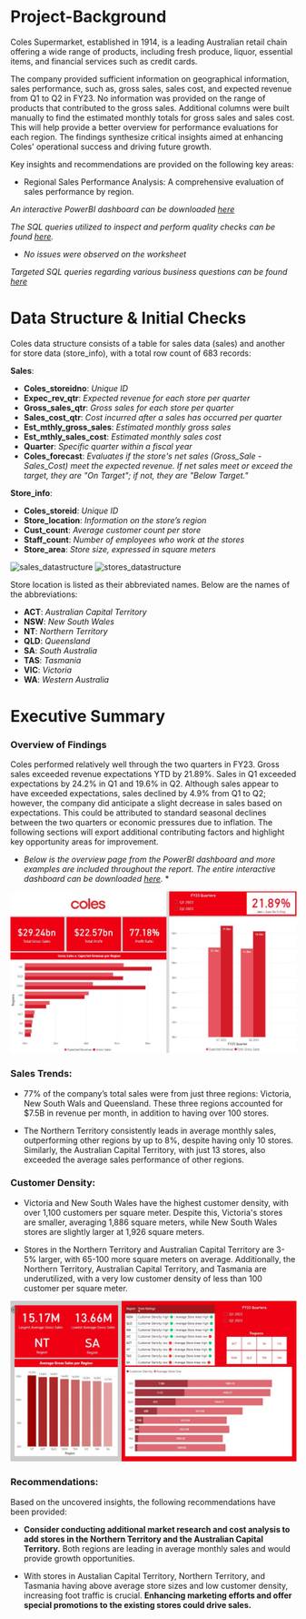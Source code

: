 # Project-Background
Coles Supermarket, established in 1914, is a leading Australian retail chain offering a wide range of products, including fresh produce, liquor, essential items, and financial services such as credit cards.

The company provided sufficient information on geographical information, sales performance, such as, gross sales, sales cost, and expected revenue from Q1 to Q2 in FY23. No information was provided on the range of products that contributed to the gross sales. Additional columns were built manually to find the estimated monthly totals for gross sales and sales cost. This will help provide a better overview for performance evaluations for each region. The findings synthesize critical insights aimed at enhancing Coles' operational success and driving future growth.

Key insights and recommendations are provided on the following key areas:

  - Regional Sales Performance Analysis: A comprehensive evaluation of sales performance by region.

_An interactive PowerBI dashboard can be downloaded [here](url)_

_The SQL queries utilized to inspect and perform quality checks can be found [here](https://github.com/e-manlangit/Coles-Supermarket/blob/main/SQL%20Queries/Data%20Cleaning%20for%20Analysis.sql)._
  - _No issues were observed on the worksheet_

_Targeted SQL queries regarding various business questions can be found [here](https://github.com/e-manlangit/Coles-Supermarket/blob/main/SQL%20Queries/Targeted%20Business%20Questions.sql)_

# Data Structure & Initial Checks
Coles data structure consists of a table for sales data (sales) and another for store data (store_info), with a total row count of 683 records:

**Sales**:
- **Coles_storeidno**: *Unique ID*
- **Expec_rev_qtr**: *Expected revenue for each store per quarter*
- **Gross_sales_qtr**: *Gross sales for each store per quarter*
- **Sales_cost_qtr**: *Cost incurred after a sales has occurred per quarter*
- **Est_mthly_gross_sales**: *Estimated monthly gross sales*
- **Est_mthly_sales_cost**: *Estimated monthly sales cost*
- **Quarter**: *Specific quarter within a fiscal year*
- **Coles_forecast**: *Evaluates if the store's net sales (Gross_Sale - Sales_Cost) meet the expected revenue. If net sales meet or exceed the target, they are "On Target"; if not, they are "Below Target."*

**Store_info**:
- **Coles_storeid**: *Unique ID* 
- **Store_location**: *Information on the store’s region*
- **Cust_count**: *Average customer count per store*
- **Staff_count**: *Number of employees who work at the stores*
- **Store_area**: *Store size, expressed in square meters*

![sales_datastructure](https://github.com/user-attachments/assets/290af041-e441-4736-8d4e-3d2b46d9603b) ![stores_datastructure](https://github.com/user-attachments/assets/eccf1cab-b227-4177-b602-1712bb8ef26c)

Store location is listed as their abbreviated names. Below are the names of the abbreviations:

- **ACT**: *Australian Capital Territory*
- **NSW**: *New South Wales*
- **NT**: *Northern Territory*
- **QLD**: *Queensland*
- **SA**: *South Australia*
- **TAS**: *Tasmania*
- **VIC**: *Victoria*
- **WA**: *Western Australia*

# Executive Summary

###  Overview of Findings

Coles performed relatively well through the two quarters in FY23. Gross sales exceeded revenue expectations YTD by 21.89%. Sales in Q1 exceeded expectations by 24.2% in Q1 and 19.6% in Q2. Although sales appear to have exceeded expectations, sales declined by 4.9% from Q1 to Q2; however, the company did anticipate a slight decrease in sales based on expectations. This could be attributed to standard seasonal declines between the two quarters or economic pressures due to inflation. The following sections will export additional contributing factors and highlight key opportunity areas for improvement.

* *Below is the overview page from the PowerBI dashboard and more examples are included throughout the report. The entire interactive dashboard can be downloaded [here](url).* *

![Alt text](https://github.com/e-manlangit/coles_supermarket_datastructure/blob/main/Coles%20Overview.jpg?raw=true)

### Sales Trends:

- 77% of the company’s total sales were from just three regions: Victoria, New South Wals and Queensland. These three regions accounted for $7.5B in revenue per month, in addition to having over 100 stores.

- The Northern Territory consistently leads in average monthly sales, outperforming other regions by up to 8%, despite having only 10 stores. Similarly, the Australian Capital Territory, with just 13 stores, also exceeded the average sales performance of other regions.

### Customer Density:

- Victoria and New South Wales have the highest customer density, with over 1,100 customers per square meter. Despite this, Victoria's stores are smaller, averaging 1,886 square meters, while New South Wales stores are slightly larger at 1,926 square meters.

- Stores in the Northern Territory and Australian Capital Territory are 3-5% larger, with 65-100 more square meters on average. Additionally, the Northern Territory, Australian Capital Territory, and Tasmania are underutilized, with a very low customer density of less than 100 customer per square meter.

![Alt text](https://github.com/e-manlangit/coles_supermarket_datastructure/blob/main/Coles%20Region%20Performance%20(1).jpg?raw=true)

### Recommendations:

Based on the uncovered insights, the following recommendations have been provided:

- **Consider conducting additional market research and cost analysis to add stores in the Northern Territory and the Australian Capital Territory.** Both regions are leading in average monthly sales and would provide growth opportunities.

- With stores in Austalian Capital Territory, Northern Territory, and Tasmania having above average store sizes and low customer density, increasing foot traffic is crucial. **Enhancing marketing efforts and offer special promotions to the existing stores could drive sales.**

